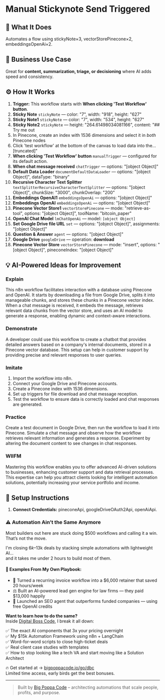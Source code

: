 # Manual Stickynote Send Triggered
  ## 🚀 What It Does
  Automates a flow using stickyNote×3, vectorStorePinecone×2, embeddingsOpenAi×2.
  
  ## 💼 Business Use Case
  Great for **content, summarization, triage, or decisioning** where AI adds speed and consistency.
  
  ## ⚙️ How It Works
  1. **Trigger:** This workflow starts with **When clicking 'Test Workflow' button**.
  2. **Sticky Note** `stickyNote` — color: "7", width: "918", height: "627"
3. **Sticky Note1** `stickyNote` — color: "7", width: "534", height: "627"
4. **Sticky Note2** `stickyNote` — height: "264.61498034081166", content: "## Try me out
1. In Pinecone, create an index with 1536 dimensions and select it in *both* Pinecone nodes
2. Click 'test workflow' at the bottom of the canvas to load data into the…[truncated]"
5. **When clicking 'Test Workflow' button** `manualTrigger` — configured for its default action.
6. **When chat message received** `chatTrigger` — options: "[object Object]"
7. **Default Data Loader** `documentDefaultDataLoader` — options: "[object Object]", dataType: "binary"
8. **Recursive Character Text Splitter** `textSplitterRecursiveCharacterTextSplitter` — options: "[object Object]", chunkSize: "3000", chunkOverlap: "200"
9. **Embeddings OpenAI1** `embeddingsOpenAi` — options: "[object Object]"
10. **Embeddings OpenAI** `embeddingsOpenAi` — options: "[object Object]"
11. **Pinecone Vector Store1** `vectorStorePinecone` — mode: "retrieve-as-tool", options: "[object Object]", toolName: "bitcoin_paper"
12. **OpenAI Chat Model** `lmChatOpenAi` — model: `[object Object]`
13. **Set Google Drive file URL** `set` — options: "[object Object]", assignments: "[object Object]"
14. **Question & Answer** `agent` — options: "[object Object]"
15. **Google Drive** `googleDrive` — operation: **download**
16. **Pinecone Vector Store** `vectorStorePinecone` — mode: "insert", options: "[object Object]", pineconeIndex: "[object Object]"
  
  ## 💡 AI-Powered Ideas for Improvement
  ### Explain
This n8n workflow facilitates interaction with a database using Pinecone and OpenAI. It starts by downloading a file from Google Drive, splits it into manageable chunks, and stores these chunks in a Pinecone vector index. When a chat message is received, it embeds the message, retrieves relevant data chunks from the vector store, and uses an AI model to generate a response, enabling dynamic and context-aware interactions.

### Demonstrate
A developer could use this workflow to create a chatbot that provides detailed answers based on a company's internal documents, stored in a Pinecone vector database. This setup can help in customer support by providing precise and relevant responses to user queries.

### Imitate
1. Import the workflow into n8n.
2. Connect your Google Drive and Pinecone accounts.
3. Create a Pinecone index with 1536 dimensions.
4. Set up triggers for file download and chat message reception.
5. Test the workflow to ensure data is correctly loaded and chat responses are generated.

### Practice
Create a test document in Google Drive, then run the workflow to load it into Pinecone. Simulate a chat message and observe how the workflow retrieves relevant information and generates a response. Experiment by altering the document content to see changes in chat responses.

### WIIFM
Mastering this workflow enables you to offer advanced AI-driven solutions to businesses, enhancing customer support and data retrieval processes. This expertise can help you attract clients looking for intelligent automation solutions, potentially increasing your service portfolio and income.
  
  ## 🔧 Setup Instructions
  1. **Connect Credentials:** pineconeApi, googleDriveOAuth2Api, openAiApi.
  
### ⚠️ Automation Ain’t the Same Anymore

Most builders out here are stuck doing $500 workflows and calling it a win.  
That’s not the move.  

I'm closing $6k–$13k deals by stacking simple automations with lightweight AI...  
and it takes me under 2 hours to build most of them.

#### 🧠 Examples From My Own Playbook:
- 🔁 Turned a recurring invoice workflow into a $6,000 retainer that saved 20 hours/week  
- ⚖️ Built an AI-powered lead gen engine for law firms — they paid $13,000 happily  
- 🚀 Launched an SEO agent that outperforms funded companies — using free OpenAI credits  

**Want to learn how to do the same?**  
Inside [Digital Boss Code](https://bigpoppacode.io/go/dbc), I break it all down:

✅ The exact AI components that 3x your pricing overnight  
✅ My $15k Automation Framework using n8n + LangChain  
✅ Word-for-word scripts to close high-ticket deals  
✅ Real client case studies with templates  
✅ How to stop looking like a tech VA and start moving like a Solution Architect  

🔥 Get started at → [bigpoppacode.io/go/dbc](https://bigpoppacode.io/go/dbc)  
Limited time access, early birds get the best bonuses.

---
> Built by [Big Poppa Code](https://bigpoppacode.io) – architecting automations that scale people, profits, and purpose.
  